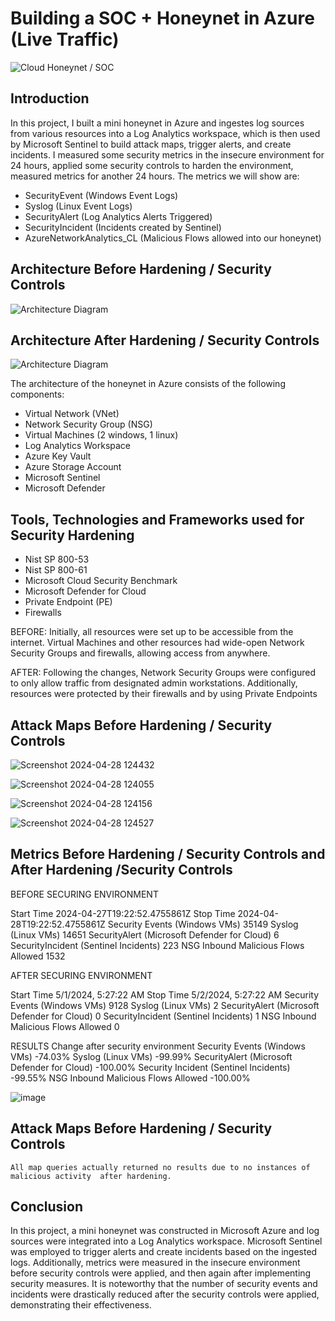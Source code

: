 # Building a SOC + Honeynet in Azure (Live Traffic)
![Cloud Honeynet / SOC](https://i.imgur.com/ZWxe03e.jpg)

## Introduction

In this project, I built a mini honeynet in Azure and ingestes log sources from various resources into a Log Analytics workspace, which is then used by Microsoft Sentinel to build attack maps, trigger alerts, and create incidents. I measured some security metrics in the insecure environment for 24 hours, applied some security controls to harden the environment, measured metrics for another 24 hours. The metrics we will show are:

- SecurityEvent (Windows Event Logs)
- Syslog (Linux Event Logs)
- SecurityAlert (Log Analytics Alerts Triggered)
- SecurityIncident (Incidents created by Sentinel)
- AzureNetworkAnalytics_CL (Malicious Flows allowed into our honeynet)

## Architecture Before Hardening / Security Controls
![Architecture Diagram](https://i.imgur.com/aBDwnKb.jpg)

## Architecture After Hardening / Security Controls
![Architecture Diagram](https://i.imgur.com/YQNa9Pp.jpg)

The architecture of the  honeynet in Azure consists of the following components:

- Virtual Network (VNet)
- Network Security Group (NSG)
- Virtual Machines (2 windows, 1 linux)
- Log Analytics Workspace
- Azure Key Vault
- Azure Storage Account
- Microsoft Sentinel
- Microsoft Defender

## Tools, Technologies and Frameworks used for Security Hardening
   - Nist SP 800-53
   - Nist SP 800-61 
   - Microsoft Cloud Security Benchmark
   - Microsoft Defender for Cloud
   - Private Endpoint (PE)
   - Firewalls

BEFORE: Initially, all resources were set up to be accessible from the internet. Virtual Machines and other resources had wide-open Network Security Groups and firewalls, allowing access from anywhere.

AFTER: Following the changes, Network Security Groups were configured to only allow traffic from designated admin workstations. Additionally, resources were protected by their firewalls and by using Private Endpoints

## Attack Maps Before Hardening / Security Controls
![Screenshot 2024-04-28 124432](https://github.com/prinxenadana/Cloud-SOC/assets/168138441/89ad143f-4f6b-4940-a76e-43edf1e34160)

![Screenshot 2024-04-28 124055](https://github.com/prinxenadana/Cloud-SOC/assets/168138441/00a31851-bd3f-48cf-a9f4-40e833d267c6)

![Screenshot 2024-04-28 124156](https://github.com/prinxenadana/Cloud-SOC/assets/168138441/bda8fc4e-aa5d-4a27-882d-f9381433ebf1)

![Screenshot 2024-04-28 124527](https://github.com/prinxenadana/Cloud-SOC/assets/168138441/136d185a-b648-418e-9dee-07f9d3bb6f2c)




## Metrics Before Hardening / Security Controls and After Hardening /Security Controls

BEFORE SECURING ENVIRONMENT
	
Start Time	2024-04-27T19:22:52.4755861Z
Stop Time	2024-04-28T19:22:52.4755861Z
Security Events (Windows VMs)	35149
Syslog (Linux VMs)	14651
SecurityAlert (Microsoft Defender for Cloud)	6
SecurityIncident (Sentinel Incidents)	223
NSG Inbound Malicious Flows Allowed	1532
	
AFTER SECURING ENVIRONMENT
	
Start Time	5/1/2024, 5:27:22 AM
Stop Time	5/2/2024, 5:27:22 AM
Security Events (Windows VMs)	9128
Syslog (Linux VMs)	2
SecurityAlert (Microsoft Defender for Cloud)	0
SecurityIncident (Sentinel Incidents)	1
NSG Inbound Malicious Flows Allowed	0
	
RESULTS 
Change after security environment
Security Events (Windows VMs)	-74.03%
Syslog (Linux VMs)	-99.99%
SecurityAlert (Microsoft Defender for Cloud)	-100.00%
Security Incident (Sentinel Incidents)	-99.55%
NSG Inbound Malicious Flows Allowed	-100.00%

![image](https://github.com/prinxenadana/Cloud-SOC/assets/168138441/e3cd7978-e1f7-4149-8678-50ca47776d99)

## Attack Maps Before Hardening / Security Controls

```All map queries actually returned no results due to no instances of malicious activity  after hardening.```


## Conclusion
In this project, a mini honeynet was constructed in Microsoft Azure and log sources were integrated into a Log Analytics workspace. Microsoft Sentinel was employed to trigger alerts and create incidents based on the ingested logs. Additionally, metrics were measured in the insecure environment before security controls were applied, and then again after implementing security measures. It is noteworthy that the number of security events and incidents were drastically reduced after the security controls were applied, demonstrating their effectiveness.

